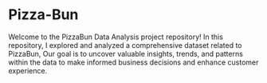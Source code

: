 # Pizza-Bun
Welcome to the PizzaBun Data Analysis project repository! In this repository, I explored and analyzed a comprehensive dataset related to PizzaBun, Our goal is to uncover valuable insights, trends, and patterns within the data to make informed business decisions and enhance customer experience.

